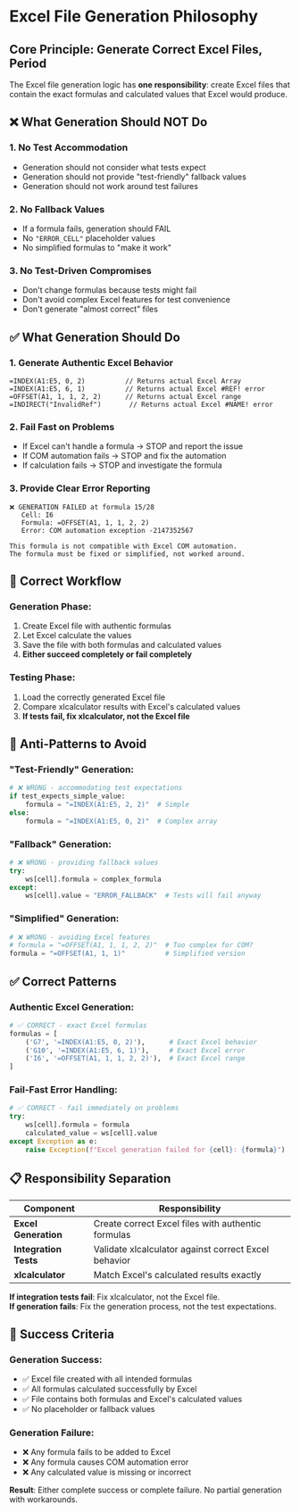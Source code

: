 # Excel File Generation Philosophy

## Core Principle: Generate Correct Excel Files, Period

The Excel file generation logic has **one responsibility**: create Excel files that contain the exact formulas and calculated values that Excel would produce.

## ❌ What Generation Should NOT Do

### 1. **No Test Accommodation**
- Generation should not consider what tests expect
- Generation should not provide "test-friendly" fallback values
- Generation should not work around test failures

### 2. **No Fallback Values**
- If a formula fails, generation should FAIL
- No `"ERROR_CELL"` placeholder values
- No simplified formulas to "make it work"

### 3. **No Test-Driven Compromises**
- Don't change formulas because tests might fail
- Don't avoid complex Excel features for test convenience
- Don't generate "almost correct" files

## ✅ What Generation Should Do

### 1. **Generate Authentic Excel Behavior**
```excel
=INDEX(A1:E5, 0, 2)          // Returns actual Excel Array
=INDEX(A1:E5, 6, 1)          // Returns actual Excel #REF! error
=OFFSET(A1, 1, 1, 2, 2)      // Returns actual Excel range
=INDIRECT("InvalidRef")       // Returns actual Excel #NAME! error
```

### 2. **Fail Fast on Problems**
- If Excel can't handle a formula → STOP and report the issue
- If COM automation fails → STOP and fix the automation
- If calculation fails → STOP and investigate the formula

### 3. **Provide Clear Error Reporting**
```
❌ GENERATION FAILED at formula 15/28
   Cell: I6
   Formula: =OFFSET(A1, 1, 1, 2, 2)
   Error: COM automation exception -2147352567
   
This formula is not compatible with Excel COM automation.
The formula must be fixed or simplified, not worked around.
```

## 🎯 Correct Workflow

### **Generation Phase**:
1. Create Excel file with authentic formulas
2. Let Excel calculate the values
3. Save the file with both formulas and calculated values
4. **Either succeed completely or fail completely**

### **Testing Phase**:
1. Load the correctly generated Excel file
2. Compare xlcalculator results with Excel's calculated values
3. **If tests fail, fix xlcalculator, not the Excel file**

## 🚫 Anti-Patterns to Avoid

### **"Test-Friendly" Generation**:
```python
# ❌ WRONG - accommodating test expectations
if test_expects_simple_value:
    formula = "=INDEX(A1:E5, 2, 2)"  # Simple
else:
    formula = "=INDEX(A1:E5, 0, 2)"  # Complex array
```

### **"Fallback" Generation**:
```python
# ❌ WRONG - providing fallback values
try:
    ws[cell].formula = complex_formula
except:
    ws[cell].value = "ERROR_FALLBACK"  # Tests will fail anyway
```

### **"Simplified" Generation**:
```python
# ❌ WRONG - avoiding Excel features
# formula = "=OFFSET(A1, 1, 1, 2, 2)"  # Too complex for COM?
formula = "=OFFSET(A1, 1, 1)"          # Simplified version
```

## ✅ Correct Patterns

### **Authentic Excel Generation**:
```python
# ✅ CORRECT - exact Excel formulas
formulas = [
    ('G7', '=INDEX(A1:E5, 0, 2)'),      # Exact Excel behavior
    ('G10', '=INDEX(A1:E5, 6, 1)'),     # Exact Excel error
    ('I6', '=OFFSET(A1, 1, 1, 2, 2)'),  # Exact Excel range
]
```

### **Fail-Fast Error Handling**:
```python
# ✅ CORRECT - fail immediately on problems
try:
    ws[cell].formula = formula
    calculated_value = ws[cell].value
except Exception as e:
    raise Exception(f"Excel generation failed for {cell}: {formula}")
```

## 📋 Responsibility Separation

| Component | Responsibility |
|-----------|----------------|
| **Excel Generation** | Create correct Excel files with authentic formulas |
| **Integration Tests** | Validate xlcalculator against correct Excel behavior |
| **xlcalculator** | Match Excel's calculated results exactly |

**If integration tests fail**: Fix xlcalculator, not the Excel file.  
**If generation fails**: Fix the generation process, not the test expectations.

## 🎯 Success Criteria

### **Generation Success**:
- ✅ Excel file created with all intended formulas
- ✅ All formulas calculated successfully by Excel
- ✅ File contains both formulas and Excel's calculated values
- ✅ No placeholder or fallback values

### **Generation Failure**:
- ❌ Any formula fails to be added to Excel
- ❌ Any formula causes COM automation error
- ❌ Any calculated value is missing or incorrect

**Result**: Either complete success or complete failure. No partial generation with workarounds.